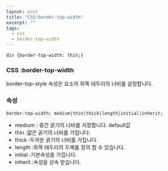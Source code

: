 ```yaml
---
layout: post
title: "CSS:border-top-width"
excerpt: ""
tags: 
  - css
  - border-top-width
---
```


```
div {border-top-width: thin;}
```
### CSS :border-top-width

border-top-style 속성은 요소의 위쪽 테두리의 너비를 설정합니다.

### 속성
`border-top-width: medium|thin|thick|length|initial|inherit;`

+ medium : 중간 굵기의 너비를 지정합니다. default값 
+ thin :얇은 굵기의 너비를 가집니다.
+ thick :두꺼운 굵기의 너비를 가집니다.
+ length :위쪽 테두리의 두께를 정의 할 수 있습니다.
+ initial :기본속성을 가집니다.
+ inherit :속성을 상속 받습니다.
